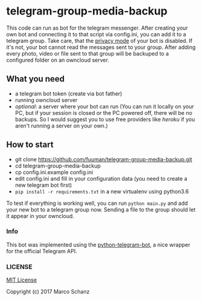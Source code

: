 # telegram-group-media-backup

This code can run as bot for the telegram messenger. After creating your own bot and connecting it to that script via config.ini, you can add it to a telegram group. Take care, that the [privacy mode](https://core.telegram.org/bots#privacy-mode) of your bot is disabled. If it's not, your bot cannot read the messages sent to your group. After adding every photo, video or file sent to that group will be backuped to a configured folder on an owncloud server. 

## What you need
- a telegram bot token (create via bot father)
- running owncloud server
- _optional_: a server where your bot can run (You can run it locally on your PC, but if your session is closed or the PC powered off, there will be no backups. So I would suggest you to use free providers like _heroku_ if you aren't running a server on your own.)


## How to start
- git clone https://github.com/fuuman/telegram-group-media-backup.git
- cd telegram-group-media-backup
- cp config.ini.example config.ini
- edit config.ini and fill in your configuration data (you need to create a new telegram bot first)
- `pip install -r requirements.txt` in a new virtualenv using python3.6

To test if everything is working well, you can run `python main.py` and add your new bot to a telegram group now. Sending a file to the group should let it appear in your owncloud.

### Info
This bot was implemented using the [python-telegram-bot](https://python-telegram-bot.org/), a nice wrapper for the official Telegram API.

### LICENSE
[MIT License](https://github.com/fuuman/telegram-group-media-backup/blob/master/LICENSE)

Copyright (c) 2017 Marco Schanz
